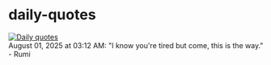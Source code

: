 # daily-quotes
[![Daily quotes](https://github.com/ceepu8/daily-quotes/actions/workflows/daily-quote.yml/badge.svg)](https://github.com/ceepu8/daily-quotes/actions/workflows/daily-quote.yml)<br/>
August 01, 2025 at 03:12 AM: "I know you're tired but come, this is the way." - Rumi
